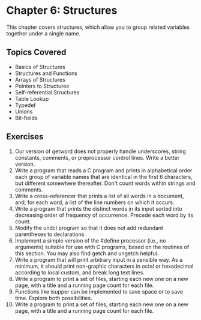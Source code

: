 # Chapter 6: Structures

This chapter covers structures, which allow you to group related variables together under a single name.

## Topics Covered
- Basics of Structures
- Structures and Functions
- Arrays of Structures
- Pointers to Structures
- Self-referential Structures
- Table Lookup
- Typedef
- Unions
- Bit-fields

## Exercises
1. Our version of getword does not properly handle underscores, string constants, comments, or preprocessor control lines. Write a better version.
2. Write a program that reads a C program and prints in alphabetical order each group of variable names that are identical in the first 6 characters, but different somewhere thereafter. Don't count words within strings and comments.
3. Write a cross-referencer that prints a list of all words in a document, and, for each word, a list of the line numbers on which it occurs.
4. Write a program that prints the distinct words in its input sorted into decreasing order of frequency of occurrence. Precede each word by its count.
5. Modify the undcl program so that it does not add redundant parentheses to declarations.
6. Implement a simple version of the #define processor (i.e., no arguments) suitable for use with C programs, based on the routines of this section. You may also find getch and ungetch helpful.
7. Write a program that will print arbitrary input in a sensible way. As a minimum, it should print non-graphic characters in octal or hexadecimal according to local custom, and break long text lines.
8. Write a program to print a set of files, starting each new one on a new page, with a title and a running page count for each file.
9. Functions like isupper can be implemented to save space or to save time. Explore both possibilities.
10. Write a program to print a set of files, starting each new one on a new page, with a title and a running page count for each file. 